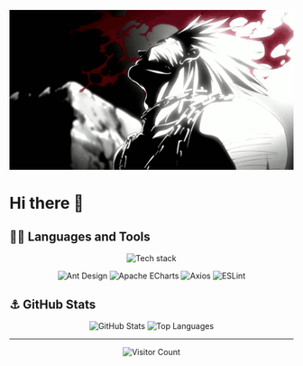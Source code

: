 <p align="center">
  <img src="https://raw.githubusercontent.com/ErenYea9er69/ErenYea9er69/main/bn2.gif" alt="Banner" width="800" />
</p>

# Hi there 👋

## 🏴‍☠️ Languages and Tools

<p align="center">
  <img src="https://skillicons.dev/icons?i=css,js,php,r,rust,html,go,cs,latex,md,powershell,bash,vue,ts,nodejs,vite,webpack,npm,jquery,bootstrap,tailwind,less,angular,pug,react,sass&perline=13" alt="Tech stack" />
</p>

<p align="center">
  <img src="https://cdn.jsdelivr.net/npm/simple-icons@14.11.0/icons/antdesign.svg" height="40" alt="Ant Design" />
  <img src="https://cdn.jsdelivr.net/npm/simple-icons@14.11.0/icons/apacheecharts.svg" height="40" alt="Apache ECharts" />
  <img src="https://cdn.jsdelivr.net/npm/simple-icons@14.11.0/icons/axios.svg" height="40" alt="Axios" />
  <img src="https://cdn.jsdelivr.net/npm/simple-icons@14.11.0/icons/eslint.svg" height="40" alt="ESLint" />
</p>

## ⚓ GitHub Stats

<p align="center">
  <img src="https://github-readme-stats.vercel.app/api?username=ErenYea9er69&show_icons=true&theme=tokyonight" alt="GitHub Stats" height="165"/>
  <img src="https://github-readme-stats.vercel.app/api/top-langs/?username=ErenYea9er69&layout=compact&theme=tokyonight" alt="Top Languages" height="165"/>
</p>

---

<p align="center">
  <img src="https://moe-counter.glitch.me/ErenYea9er69/count.svg" alt="Visitor Count" />
</p>



